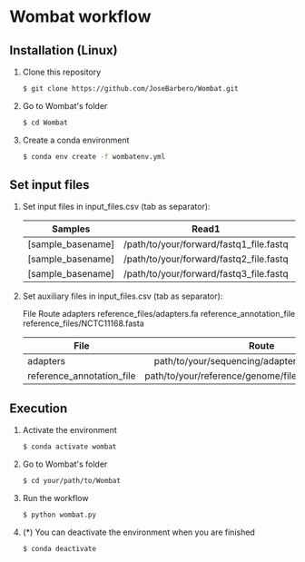 # Wombat workflow

## Installation (Linux)

1. Clone this repository
    ```bash
    $ git clone https://github.com/JoseBarbero/Wombat.git
    ```
1. Go to Wombat's folder
    ```bash
    $ cd Wombat
    ```
1. Create a conda environment
    ```bash
    $ conda env create -f wombatenv.yml
    ```
    
## Set input files 

1.  Set input files in input_files.csv (tab as separator):

    | Samples        | Read1           | Read2  |
    | ------------- |:-------------:| -----:|
    | [sample_basename]  | /path/to/your/forward/fastq1_file.fastq | /path/to/your/reverse/fastq1_file.fastq |
    | [sample_basename]  | /path/to/your/forward/fastq2_file.fastq | /path/to/your/reverse/fastq2_file.fastq |
    | [sample_basename]  | /path/to/your/forward/fastq3_file.fastq | /path/to/your/reverse/fastq3_file.fastq |
   
1.  Set auxiliary files in input_files.csv (tab as separator):

    File	Route
    adapters	reference_files/adapters.fa
    reference_annotation_file	reference_files/NCTC11168.fasta

    | File        | Route           |
    | ------------- |:-------------:|
    | adapters  | path/to/your/sequencing/adapters/file/adapters.fa |
    | reference_annotation_file  | path/to/your/reference/genome/file/NCTC11168.fasta |

## Execution

1. Activate the environment
    ```bash
    $ conda activate wombat
    ```
1. Go to Wombat's folder
    ```bash
    $ cd your/path/to/Wombat
    ```
1. Run the workflow
    ```bash
    $ python wombat.py
    ```
1. \(*) You can deactivate the environment when you are finished
    ```bash
    $ conda deactivate
    ```
